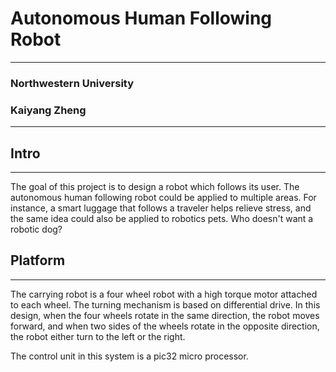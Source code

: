 # Autonomous Human Following Robot
______
### Northwestern University
### Kaiyang Zheng
------
## Intro ##
______
The goal of this project is to design a robot which follows its user. The
autonomous human following robot could be applied to multiple areas. For instance,
a smart luggage that follows a traveler helps relieve stress, and the same idea
could also be applied to robotics pets. Who doesn't want a robotic dog?
## Platform ##
______
The carrying robot is a four wheel robot with a high torque motor attached to
each wheel. The turning mechanism is based on differential drive. In this design,
when the four wheels rotate in the same direction, the robot moves forward, and
when two sides of the wheels rotate in the opposite direction, the robot either
turn to the left or the right.   

The control unit in this system is a pic32 micro processor.
